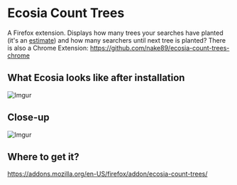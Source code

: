 # Ecosia Count Trees

A Firefox extension. Displays how many trees your searches have planted (it's an [estimate](https://ecosia.zendesk.com/hc/en-us/articles/201657341-How-does-the-personal-counter-work-)) and how many searchers until next tree is planted? There is also a Chrome Extension: https://github.com/nake89/ecosia-count-trees-chrome

## What Ecosia looks like after installation

![Imgur](https://i.imgur.com/wmG95g2.jpg)

## Close-up

![Imgur](https://i.imgur.com/tXFMt4z.jpg)

## Where to get it?

https://addons.mozilla.org/en-US/firefox/addon/ecosia-count-trees/

